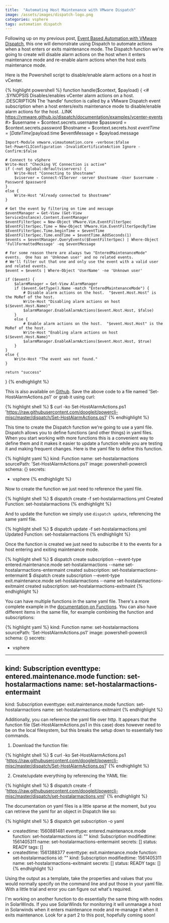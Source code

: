 ```yaml
---
title:  "Automating Host Maintenance with VMware Dispatch"
image: /assets/images/dispatch-logo.png
categories: vsphere
tags: automation dispatch
---
```


Following up on my previous post, [Event Based Automation with VMware Dispatch][1], this one will demonstrate using Dispatch to automate actions when a host enters or exits maintenance mode.  The Dispatch function we're going to create will disable alarm actions on the host when it enters maintenance mode and re-enable alarm actions when the host exits maintenance mode.

Here is the Powershell script to disable/enable alarm actions on a host in vCenter.

{% highlight powershell %}
function handle($context, $payload) {
	<#
	.SYNOPSIS
		Disables/enables vCenter alarm actions on a host.
	.DESCRIPTION
		The 'handle' function is called by a VMware Dispatch event subscription
		when a host enters/exits maintenance mode to disable/enable alarm actions 
		for the host.
	.LINK
		https://vmware.github.io/dispatch/documentation/examples/vcenter-events
	#>
	$username = $context.secrets.username
	$password = $context.secrets.password
	$hostname = $context.secrets.host
	$eventTime = [DateTime]$payload.time
	$eventMessage = $payload.message
	
	Import-Module vmware.vimautomation.core -verbose:$false
	Set-PowerCLIConfiguration -InvalidCertificateAction Ignore -Confirm:$false
	
	# Connect to vSphere
	Write-Host "Checking VC Connection is active"
	if (-not $global:defaultviservers) {
		Write-Host "Connecting to $hostname"
		$viserver = Connect-VIServer -server $hostname -User $username -Password $password
	}
	else {
		Write-Host "Already connected to $hostname"
	}
	
	# Get the event by filtering on time and message
	$eventManager = Get-View (Get-View ServiceInstance).Content.EventManager
	$eventFilterSpec = New-Object VMware.Vim.EventFilterSpec
	$EventFilterSpec.Time = New-Object VMware.Vim.EventFilterSpecByTime
	$EventFilterSpec.Time.beginTime = $eventTime
	$EventFilterSpec.Time.endTime = $eventTime.AddSeconds(1)
	$events = $eventManager.QueryEvents($EventFilterSpec) | Where-Object 'FullFormattedMessage' -eq $eventMessage
	
	# For some reason there are always two "EnteredMaintenanceMode" events.  One has an 'Unknown user' and no related events.
	# We'll filter out that one and only use the event with a valid user and related events.
	$event = $events | Where-Object 'UserName' -ne 'Unknown user'
	
	if ($event) {
		$alarmManager = Get-View AlarmManager
		if ($event.GetType().Name -match "EnteredMaintenanceMode") {
			# Disable alarm actions on the host.  "$event.Host.Host" is the MoRef of the host.
			Write-Host "Disabling alarm actions on host $($event.Host.Name)"
			$alarmManager.EnableAlarmActions($event.Host.Host, $false)
		}
		else {
			# Enable alarm actions on the host.  "$event.Host.Host" is the MoRef of the host.
			Write-Host "Enabling alarm actions on host $($event.Host.Name)"
			$alarmManager.EnableAlarmActions($event.Host.Host, $true)
		}
	}
	else {
		Write-Host "The event was not found."
	}
	
	return "success"
}
{% endhighlight %}

This is also available on [Github][2].  Save the above code to a file named 'Set-HostAlarmActions.ps1' or grab it using curl:

{% highlight shell %}
$ curl -ko Set-HostAlarmActions.ps1 'https://raw.githubusercontent.com/doogleit/powercli-misc/master/dispatch/Set-HostAlarmActions.ps1'
{% endhighlight %}

This time to create the Dispatch function we're going to use a yaml file.  Dispatch allows you to define functions (and other things) in yaml files.  When you start working with more functions this is a convenient way to define them and it makes it easier to update a function while you are testing it and making frequent changes.  Here is the yaml file to define this function.

{% highlight yaml %}
kind: Function
name: set-hostalarmactions
sourcePath: 'Set-HostAlarmActions.ps1'
image: powershell-powercli
schema: {}
secrets:
  - vsphere
{% endhighlight %}

Now to create the function we just need to reference the yaml file.

{% highlight shell %}
$ dispatch create -f set-hostalarmactions.yml
Created Function: set-hostalarmactions
{% endhighlight %}

And to update the function we simply use `dispatch update`, referencing the same yaml file.

{% highlight shell %}
$ dispatch update -f set-hostalarmactions.yml
Updated Function: set-hostalarmactions
{% endhighlight %}

Once the function is created we just need to subscribe it to the events for a host entering and exiting maintenance mode.

{% highlight shell %}
$ dispatch create subscription --event-type entered.maintenance.mode set-hostalarmactions --name set-hostalarmactions-entermaint
created subscription: set-hostalarmactions-entermaint
$ dispatch create subscription --event-type exit.maintenance.mode set-hostalarmactions --name set-hostalarmactions-exitmaint
created subscription: set-hostalarmactions-exitmaint
{% endhighlight %}

You can have multiple functions in the same yaml file.  There's a more complete example in the [documentation on Functions][3].  You can also have different items in the same file, for example combining the function and subscriptions:

{% highlight yaml %}
kind: Function
name: set-hostalarmactions
sourcePath: 'Set-HostAlarmActions.ps1'
image: powershell-powercli
schema: {}
secrets:
  - vsphere
---
kind: Subscription
eventtype: entered.maintenance.mode
function: set-hostalarmactions
name: set-hostalarmactions-entermaint
---
kind: Subscription
eventtype: exit.maintenance.mode
function: set-hostalarmactions
name: set-hostalarmactions-exitmaint
{% endhighlight %}

Additionally, you can reference the yaml file over http.  It appears that the function file (Set-HostAlarmActions.ps1 in this case) does however need to be on the local filesystem, but this breaks the setup down to essentially two commands.  

1. Download the function file:

{% highlight shell %}
$ curl -ko Set-HostAlarmActions.ps1 'https://raw.githubusercontent.com/doogleit/powercli-misc/master/dispatch/Set-HostAlarmActions.ps1'
{% endhighlight %}

2. Create/update everything by referencing the YAML file:

{% highlight shell %}
$ dispatch create -f 'https://raw.githubusercontent.com/doogleit/powercli-misc/master/dispatch/set-hostalarmactions.yml'
{% endhighlight %}

The documentation on yaml files is a little sparse at the moment, but you can retrieve the yaml for an object in Dispatch like so:

{% highlight shell %}
$ dispatch get subscription -o yaml
- createdtime: 1560881481
  eventtype: entered.maintenance.mode
  function: set-hostalarmactions
  id: ""
  kind: Subscription
  modifiedtime: 1561405311
  name: set-hostalarmactions-entermaint
  secrets: []
  status: READY
  tags: []
- createdtime: 1561388377
  eventtype: exit.maintenance.mode
  function: set-hostalarmactions
  id: ""
  kind: Subscription
  modifiedtime: 1561405311
  name: set-hostalarmactions-exitmaint
  secrets: []
  status: READY
  tags: []
{% endhighlight %}

Using the output as a template, take the properties and values that you would normally specify on the command line and put those in your yaml file.  With a little trial and error you can figure out what's required.

I'm working on another function to do essentially the same thing with nodes in SolarWinds.  If you use SolarWinds for monitoring it will unmanage a host in Solarwinds when it enters maintenance mode and re-manage it when it exits maintenance.  Look for a part 2 to this post, hopefully coming soon!

[1]: https://doogleit.github.io/2019/06/event-based-automation-with-dispatch/
[2]: https://github.com/doogleit/powercli-misc/tree/master/dispatch
[3]: https://vmware.github.io/dispatch/documentation/usage/functions
